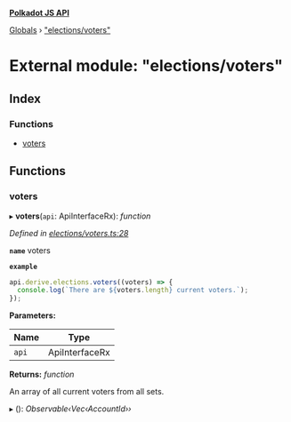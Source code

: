 **[Polkadot JS API](../README.md)**

[Globals](../globals.md) › ["elections/voters"](_elections_voters_.md)

# External module: "elections/voters"

## Index

### Functions

* [voters](_elections_voters_.md#voters)

## Functions

###  voters

▸ **voters**(`api`: ApiInterfaceRx): *function*

*Defined in [elections/voters.ts:28](https://github.com/polkadot-js/api/blob/3e3d036/packages/api-derive/src/elections/voters.ts#L28)*

**`name`** voters

**`example`** 
<BR>

```javascript
api.derive.elections.voters((voters) => {
  console.log(`There are ${voters.length} current voters.`);
});
```

**Parameters:**

Name | Type |
------ | ------ |
`api` | ApiInterfaceRx |

**Returns:** *function*

An array of all current voters from all sets.

▸ (): *Observable‹Vec‹AccountId››*